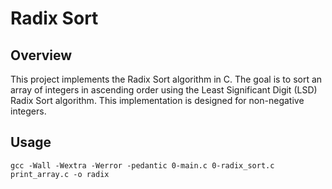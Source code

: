 # Radix Sort

## Overview
This project implements the Radix Sort algorithm in C. The goal is to sort an array of integers in ascending order using the Least Significant Digit (LSD) Radix Sort algorithm. This implementation is designed for non-negative integers.

## Usage
``gcc -Wall -Wextra -Werror -pedantic 0-main.c 0-radix_sort.c print_array.c -o radix
``

